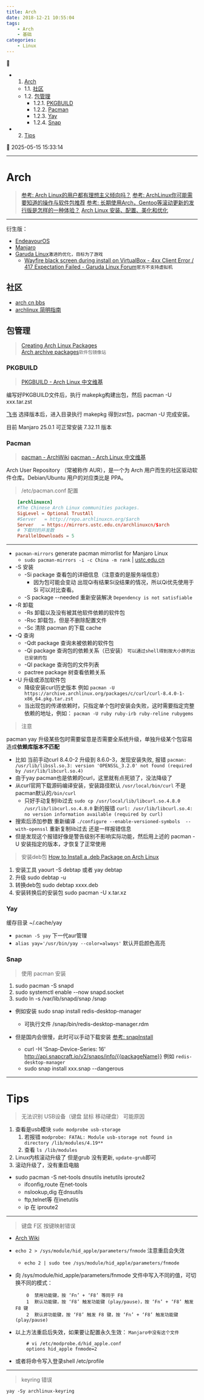 ```yaml
---
title: Arch
date: 2018-12-21 10:55:04
tags: 
    - Arch
    - 基础
categories: 
    - Linux
---
```


💠

- 1. [Arch](#arch)
    - 1.1. [社区](#社区)
    - 1.2. [包管理](#包管理)
        - 1.2.1. [PKGBUILD](#pkgbuild)
        - 1.2.2. [Pacman](#pacman)
        - 1.2.3. [Yay](#yay)
        - 1.2.4. [Snap](#snap)
- 2. [Tips](#tips)

💠 2025-05-15 15:33:14
****************************************

# Arch

> [参考: Arch Linux的用户都有理想主义倾向吗？](https://www.zhihu.com/question/49439472)
> [参考: ArchLinux你可能需要知道的操作与软件包推荐](https://www.viseator.com/2017/07/02/arch_more/)
> [参考: 长期使用Arch，Gentoo等滚动更新的发行版是怎样的一种体验？](https://www.zhihu.com/question/37720991?sort=created)
> [Arch Linux 安装、配置、美化和优化](http://www.cnblogs.com/bluestorm/p/5929172.html)

************************

衍生版： 
- [EndeavourOS](https://endeavouros.com/)
- [Manjaro](/Linux/Arch/Manjaro.md)  
- [Garuda Linux](https://garudalinux.org/)`激进的优化，目标为了游戏`  
    - [Wayfire black screen during install on VirtualBox - 4xx Client Error / 417 Expectation Failed - Garuda Linux Forum](https://forum.garudalinux.org/t/wayfire-black-screen-during-install-on-virtualbox/12818)`官方不支持虚拟机`  

## 社区

- [arch cn bbs](https://bbs.archlinuxcn.org/viewforum.php?id=19)
- [archlinux 简明指南](https://arch.icekylin.online/)

## 包管理

> [Creating Arch Linux Packages](https://www.theurbanpenguin.com/creating-arch-linux-packages/)  
> [Arch archive packages](https://archive.archlinux.org/packages/)`软件包镜像站`  

### PKGBUILD
> [PKGBUILD - Arch Linux 中文维基](https://wiki.archlinuxcn.org/wiki/PKGBUILD)  

编写好PKGBUILD文件后，执行 makepkg构建出包，然后 pacman -U xxx.tar.zst

[飞书](https://aur.archlinux.org/cgit/aur.git/log/?h=feishu-bin)
选择版本后，进入目录执行 makepkg 得到zst包，pacman -U 完成安装。

目前 Manjaro 25.0.1 可正常安装 7.32.11 版本

### Pacman
> [pacman - ArchWiki](https://wiki.archlinux.org/title/Pacman)  [pacman - Arch Linux 中文维基](https://wiki.archlinuxcn.org/wiki/Pacman)  

Arch User Repository （常被称作 AUR），是一个为 Arch 用户而生的社区驱动软件仓库。Debian/Ubuntu 用户的对应类比是 PPA。

> /etc/pacman.conf 配置

```conf
    [archlinuxcn]
    #The Chinese Arch Linux communities packages.
    SigLevel = Optional TrustAll
    #Server   = http://repo.archlinuxcn.org/$arch
    Server   = https://mirrors.ustc.edu.cn/archlinuxcn/$arch
    # 下载时的并发数
    ParallelDownloads = 5
```

************************

- `pacman-mirrors` generate pacman mirrorlist for Manjaro Linux
    - `sudo pacman-mirrors -i -c China -m rank` | [ustc.edu.cn](http://mirrors.ustc.edu.cn/help/manjaro.html)
- -S 安装
    - -Si package 查看包的详细信息（注意查的是服务端信息）
        - 因为包可能会变动 出现Qi有结果Si没结果的情况，所以Qi优先使用于Si 可以对比查看。
    - -S package --needed 重新安装解决 `Dependency is not satisfiable`
- -R 卸载
   - -Rs 卸载以及没有被其他软件依赖的软件包
   - -Rsc 卸载包，但是不删除配置文件
   - -Sc 清除 pacman 的下载 cache
- -Q 查询
   - -Qdt package 查询未被依赖的软件包
   - -Qi package  查询包的依赖关系（已安装） `可以通过shell得到按大小排列出已安装的包`
   - -Ql package  查询包的文件列表
   - pactree package 树查看依赖关系
- -U 升级或添加软件包
    - 降级安装curl历史版本 例如 `pacman -U https://archive.archlinux.org/packages/c/curl/curl-8.4.0-1-x86_64.pkg.tar.zst`
    - 当出现包的传递依赖时，只指定单个包时安装会失败，这时需要指定完整依赖的地址，例如： `pacman -U ruby ruby-irb ruby-reline rubygems`

> 注意

pacman yay 升级某些包时需要留意是否需要全系统升级，单独升级某个包容易造成**依赖库版本不匹配**
- 比如 当前手动curl 8.4.0-2 升级到 8.6.0-3，发现安装失败, 报错 `pacman: /usr/lib/libssl.so.3: version 'OPENSSL_3.2.0' not found (required by /usr/lib/libcurl.so.4)`
- 由于yay pacman也是依赖的curl，这里就有点死锁了，没法降级了
- 从curl官网下载源码编译安装，安装路径默认 `/usr/local/bin/curl` 不是pacman默认的`/bin/curl`
    - 只好手动复制lib过去 `sudo cp /usr/local/lib/libcurl.so.4.8.0 /usr/lib/libcurl.so.4.8.0` 新的报错 `curl: /usr/lib/libcurl.so.4: no version information available (required by curl)`
- 搜索后添加参数 重新编译 `./configure --enable-versioned-symbols  --with-openssl` 重新复制lib过去 还是一样报错信息
- 但是发现这个报错好像是警告级别不影响实际功能，然后用上述的 pacman -U 安装指定的版本，才恢复了正常使用

> 安装deb包 [How to Install a .deb Package on Arch Linux](https://www.baeldung.com/linux/arch-install-deb-package)
1. 安装工具 yaourt -S debtap  或者  yay debtap
1. 升级 sudo debtap -u
1. 转换deb包 sudo debtap  xxxx.deb
1. 安装转换后的安装包 sudo pacman -U x.tar.xz


### Yay
缓存目录 ~/.cache/yay

- `pacman -S yay` 下一代aur管理
- `alias yay='/usr/bin/yay --color=always'` 默认开启颜色高亮

### Snap

> 使用 pacman 安装
1. sudo pacman -S snapd
2. sudo systemctl enable --now snapd.socket
3. sudo ln -s /var/lib/snapd/snap /snap

- 例如安装 sudo snap install redis-desktop-manager
    - 可执行文件 /snap/bin/redis-desktop-manager.rdm

- 但是国内会很慢，此时可以手动下载安装 [参考: snapInstall](https://kuricat.com/gist/snap-install-too-slow-zmbjy)
    - curl -H 'Snap-Device-Series: 16' http://api.snapcraft.io/v2/snaps/info/{{packageName}} 例如 `redis-desktop-manager`
    - sudo snap install xxx.snap --dangerous

************************

# Tips

> 无法识别 USB设备（键盘 鼠标 移动硬盘） 可能原因

1. 查看是usb模块 `sudo modprobe usb-storage`
    1. 若报错 `modprobe: FATAL: Module usb-storage not found in directory /lib/modules/4.19**`
    2. 查看 `ls /lib/modules`
2. Linux内核滚动升级了 但是grub 没有更新, `update-grub`即可
3. 滚动升级了，没有重启电脑

- sudo pacman -S net-tools dnsutils inetutils iproute2
    - ifconfig,route 在net-tools
    - nslookup,dig 在dnsutils
    - ftp,telnet等 在inetutils
    - ip 在 iproute2

************************

> 键盘 F区 按键映射错误

- [Arch Wiki](https://wiki.archlinux.org/index.php/Apple_Keyboard#Function_keys_do_not_work)
- `echo 2 > /sys/module/hid_apple/parameters/fnmode` 注意重启会失效
  - `echo 2 | sudo tee /sys/module/hid_apple/parameters/fnmode`

- 向 /sys/module/hid_apple/parameters/fnmode 文件中写入不同的值，可切换不同的模式：
    ```
        0  禁用功能键，按 ‘Fn’ + ‘F8’ 等同于 F8
        1  默认功能键，按 ‘F8’ 触发功能键 (play/pause)，按 ‘Fn’ + ‘F8’ 触发 F8 键
        2  默认非功能键，按 ‘F8’ 触发 F8 键，按 ‘Fn’ + ‘F8’ 触发功能键 (play/pause)
    ```
- 以上方法重启后失效，如果要让配置永久生效： `Manjaro中没有这个文件`
    ```
        # vi /etc/modprobe.d/hid_apple.conf
        options hid_apple fnmode=2
    ```
- 或者将命令写入登录shell /etc/profile

************************

> keyring 错误

`yay -Sy archlinux-keyring`

